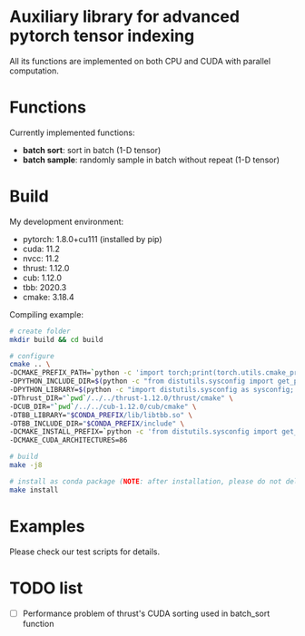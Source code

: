 # Auxiliary library for advanced pytorch tensor indexing

All its functions are implemented on both CPU and CUDA with parallel computation.


# Functions

Currently implemented functions:
- **batch sort**: sort in batch (1-D tensor)
- **batch sample**: randomly sample in batch without repeat (1-D tensor)

# Build

My development environment:
- pytorch: 1.8.0+cu111 (installed by pip)
- cuda: 11.2
- nvcc: 11.2
- thrust: 1.12.0
- cub: 1.12.0
- tbb: 2020.3
- cmake: 3.18.4


Compiling example:
```bash
# create folder
mkdir build && cd build

# configure
cmake .. \
-DCMAKE_PREFIX_PATH=`python -c 'import torch;print(torch.utils.cmake_prefix_path)'` \
-DPYTHON_INCLUDE_DIR=$(python -c "from distutils.sysconfig import get_python_inc; print(get_python_inc())")  \
-DPYTHON_LIBRARY=$(python -c "import distutils.sysconfig as sysconfig; print(sysconfig.get_config_var('LIBDIR'))") \
-DThrust_DIR="`pwd`/../../thrust-1.12.0/thrust/cmake" \
-DCUB_DIR="`pwd`/../../cub-1.12.0/cub/cmake" \
-DTBB_LIBRARY="$CONDA_PREFIX/lib/libtbb.so" \
-DTBB_INCLUDE_DIR="$CONDA_PREFIX/include" \
-DCMAKE_INSTALL_PREFIX=`python -c 'from distutils.sysconfig import get_python_lib; print(get_python_lib())'` \
-DCMAKE_CUDA_ARCHITECTURES=86

# build
make -j8

# install as conda package (NOTE: after installation, please do not delete the folder)
make install
```

# Examples

Please check our test scripts for details.

# TODO list

- [ ] Performance problem of thrust's CUDA sorting used in batch_sort function

